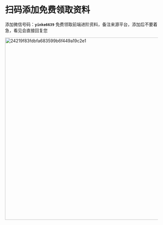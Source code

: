 <h1>扫码添加免费领取资料</h1>

添加微信号码：**`yinke6639`** 免费领取前端进阶资料，备注来源平台，添加后不要着急，看见会直接回复您

<img width="600" alt="24219f83fdbfa683599b6f449a19c2e1" src="https://github.com/user-attachments/assets/e7e1b009-0d30-4ee3-9aa0-57ab0450f833" />
